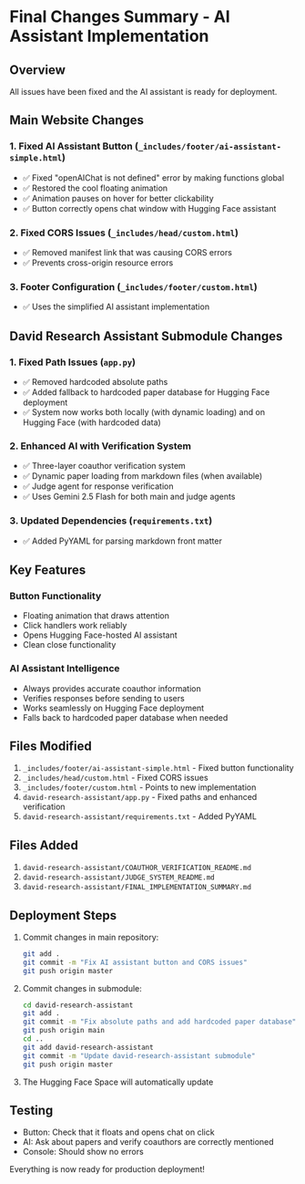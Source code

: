 # Final Changes Summary - AI Assistant Implementation

## Overview
All issues have been fixed and the AI assistant is ready for deployment.

## Main Website Changes

### 1. Fixed AI Assistant Button (`_includes/footer/ai-assistant-simple.html`)
- ✅ Fixed "openAIChat is not defined" error by making functions global
- ✅ Restored the cool floating animation
- ✅ Animation pauses on hover for better clickability
- ✅ Button correctly opens chat window with Hugging Face assistant

### 2. Fixed CORS Issues (`_includes/head/custom.html`)
- ✅ Removed manifest link that was causing CORS errors
- ✅ Prevents cross-origin resource errors

### 3. Footer Configuration (`_includes/footer/custom.html`)
- ✅ Uses the simplified AI assistant implementation

## David Research Assistant Submodule Changes

### 1. Fixed Path Issues (`app.py`)
- ✅ Removed hardcoded absolute paths
- ✅ Added fallback to hardcoded paper database for Hugging Face deployment
- ✅ System now works both locally (with dynamic loading) and on Hugging Face (with hardcoded data)

### 2. Enhanced AI with Verification System
- ✅ Three-layer coauthor verification system
- ✅ Dynamic paper loading from markdown files (when available)
- ✅ Judge agent for response verification
- ✅ Uses Gemini 2.5 Flash for both main and judge agents

### 3. Updated Dependencies (`requirements.txt`)
- ✅ Added PyYAML for parsing markdown front matter

## Key Features

### Button Functionality
- Floating animation that draws attention
- Click handlers work reliably
- Opens Hugging Face-hosted AI assistant
- Clean close functionality

### AI Assistant Intelligence
- Always provides accurate coauthor information
- Verifies responses before sending to users
- Works seamlessly on Hugging Face deployment
- Falls back to hardcoded paper database when needed

## Files Modified
1. `_includes/footer/ai-assistant-simple.html` - Fixed button functionality
2. `_includes/head/custom.html` - Fixed CORS issues
3. `_includes/footer/custom.html` - Points to new implementation
4. `david-research-assistant/app.py` - Fixed paths and enhanced verification
5. `david-research-assistant/requirements.txt` - Added PyYAML

## Files Added
1. `david-research-assistant/COAUTHOR_VERIFICATION_README.md`
2. `david-research-assistant/JUDGE_SYSTEM_README.md`
3. `david-research-assistant/FINAL_IMPLEMENTATION_SUMMARY.md`

## Deployment Steps
1. Commit changes in main repository:
   ```bash
   git add .
   git commit -m "Fix AI assistant button and CORS issues"
   git push origin master
   ```

2. Commit changes in submodule:
   ```bash
   cd david-research-assistant
   git add .
   git commit -m "Fix absolute paths and add hardcoded paper database"
   git push origin main
   cd ..
   git add david-research-assistant
   git commit -m "Update david-research-assistant submodule"
   git push origin master
   ```

3. The Hugging Face Space will automatically update

## Testing
- Button: Check that it floats and opens chat on click
- AI: Ask about papers and verify coauthors are correctly mentioned
- Console: Should show no errors

Everything is now ready for production deployment!
